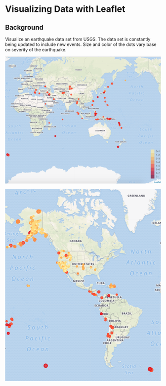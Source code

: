 # Visualizing Data with Leaflet

## Background

 Visualize an earthquake data set from USGS. The data set is constantly being updated to include new events. Size and color of the dots vary base on severity of the earthquake.

![earthquake map with legend](earthquake_legend.png)

![earthquake map 3](earthquake3.png)


